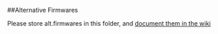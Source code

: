 ##Alternative Firmwares 

Please store alt.firmwares in this folder, and [document them in the wiki](https://github.com/TomWhitwell/RadioMusic/wiki/Alternative-firmware-for-Radio-Music)


